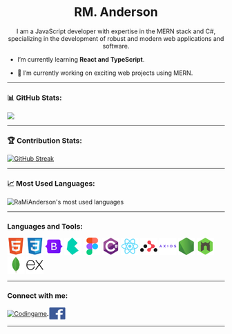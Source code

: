 

<h1 align="center">RM. Anderson</h1>

<p align="center">
  I am a JavaScript developer with expertise in the MERN stack and C#, specializing in the development of robust and modern web applications and software.
</p>

-  I’m currently learning **React and TypeScript**.

- 🔭 I’m currently working on exciting web projects using MERN.

---

<h3 align="left">📊 GitHub Stats:</h3>

<p align="left">
  <img align="center" src="https://github-readme-stats.vercel.app/api?username=RaMiAnderson&theme=vue-dark&show_icons=true&hide_border=true&count_private=true" />
</p>

---

<h3 align="left">🏆 Contribution Stats:</h3>

<!--
<p align="left">
  <img align="center" src="https://github-readme-streak-stats.herokuapp.com/?user=RaMiAnderson&count_private=true&include_all_commits=true" alt="GitHub Streak" />
</p> -->

  <a href="https://git.io/streak-stats">
    <img src="https://streak-stats.demolab.com?user=RaMiAnderson&theme=vue-dark&hide_border=true&date_format=j%20M%5B%20Y%5D" alt="GitHub Streak" />
  </a>


---

<h3 align="left">📈 Most Used Languages:</h3>
<p align="left">
  <img align="center" src="https://github-readme-stats.vercel.app/api/top-langs?time_range=all_time&include_private=true&username=RaMiAnderson&compact=true&show_icons=true&locale=en&layout=compact&theme=vue-dark&hide_border=true&exclude_repo=github-readme-stats,RaMiAnderson.github.io&langs_count=8&size_weight=0.5&count_weight=0.5" alt="RaMiAnderson's most used languages" />
</p>

---

<h3 align="left">Languages and Tools:</h3>
<p align="left">
  <a href="https://developer.mozilla.org/en-US/docs/Web/HTML" target="_blank" style="text-decoration: none;" >
    <img src="https://github.com/devicons/devicon/blob/master/icons/html5/html5-original.svg" alt="HTML5" width="40" height="40"/>
  </a> 
  <a href="https://developer.mozilla.org/en-US/docs/Web/CSS" target="_blank" style="text-decoration: none;">
    <img src="https://github.com/devicons/devicon/blob/master/icons/css3/css3-original.svg" alt="CSS3" width="40" height="40"/>
  </a> 
  <a href="https://getbootstrap.com/" target="_blank" style="text-decoration: none;" >
    <img src="https://github.com/devicons/devicon/blob/master/icons/bootstrap/bootstrap-original.svg" alt="Bootstrap" width="40" height="40"/>
  </a>
  <a href="https://bulma.io/" target="_blank" style="text-decoration: none;" >
    <img src="https://github.com/devicons/devicon/blob/master/icons/bulma/bulma-plain.svg" alt="Bulma" width="40" height="40"/>
  </a>
  <a href="https://www.figma.com/" target="_blank" style="text-decoration: none;" >
    <img src="https://github.com/devicons/devicon/blob/master/icons/figma/figma-original.svg" alt="Bulma" width="40" height="40"/>
  </a>
  <a href="https://learn.microsoft.com/fr-fr/dotnet/csharp/" target="_blank" style="text-decoration: none;">
    <img src="https://github.com/devicons/devicon/blob/master/icons/csharp/csharp-original.svg" alt="CSharp" width="40" height="40"/>
  </a>
  <a href="https://react.dev/" target="_blank" style="text-decoration: none;" >
    <img src="https://github.com/devicons/devicon/blob/master/icons/react/react-original.svg" alt="React" width="40" height="40"/>
  </a>
  <a href="https://reactrouter.com/" target="_blank" style="text-decoration: none;" >
    <img src="https://github.com/devicons/devicon/blob/master/icons/reactrouter/reactrouter-original.svg" alt="React-Router" width="40" height="40"/>
  </a>
  <a href="https://axios-http.com/docs/intro" target="_blank" style="text-decoration: none;" >
    <img src="https://github.com/devicons/devicon/blob/master/icons/axios/axios-plain-wordmark.svg" alt="Axios" width="40" height="40"/>
  </a>
  <a href="https://nodejs.org/en/learn/getting-started/introduction-to-nodejs" target="_blank" style="text-decoration: none;" >
    <img src="https://github.com/devicons/devicon/blob/master/icons/nodejs/nodejs-original.svg" alt="Node.js" width="40" height="40"/>
  </a>
  <a href="https://nodemon.io/" target="_blank" style="text-decoration: none;" >
    <img src="https://github.com/devicons/devicon/blob/master/icons/nodemon/nodemon-original.svg" alt="Nodemon" width="40" height="40"/>
  </a>
  <a href="https://www.mongodb.com/fr-fr" target="_blank" style="text-decoration: none;" >
    <img src="https://github.com/devicons/devicon/blob/master/icons/mongodb/mongodb-original.svg" alt="MongoDB" width="40" height="40"/>
  </a>
<a href="https://expressjs.com/" target="_blank" style="text-decoration: none;" >
    <img src="https://github.com/devicons/devicon/blob/master/icons/express/express-original.svg" alt="Express.js" width="40" height="40"/>
  </a>

</p>

---

<h3 align="left">Connect with me:</h3>
<p align="left">
  <a href="https://www.codingame.com/profile/f2b4dc9826c46800d2495d68a4e42c0b0017665" target="_blank">
    <img align="center" src="https://static.codingame.com/assets/favicon_32_32.61e066ad.ico" alt="Codingame" height="30" width="30" />
  </a>
  <a href="https://web.facebook.com/profile.php?id=100079532394319" target="_blank">
    <img align="center" src="https://github.com/devicons/devicon/blob/master/icons/facebook/facebook-original.svg" alt="Facebook" height="30" width="40" />
  </a>
</p>

---



